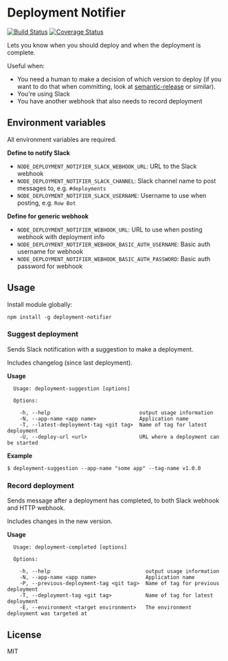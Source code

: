# Deployment Notifier

[![Build Status](https://travis-ci.org/Springworks/node-deployment-notifier.png?branch=master)](https://travis-ci.org/Springworks/node-deployment-notifier)
[![Coverage Status](https://coveralls.io/repos/Springworks/node-deployment-notifier/badge.png?branch=master)](https://coveralls.io/r/Springworks/node-deployment-notifier?branch=master)

Lets you know when you should deploy and when the deployment is complete.

Useful when:

- You need a human to make a decision of which version to deploy (if you want to do that when committing, look at [semantic-release](https://www.npmjs.com/package/semantic-release) or similar).
- You're using Slack
- You have another webhook that also needs to record deployment

## Environment variables

All environment variables are required.

**Define to notify Slack**
- `NODE_DEPLOYMENT_NOTIFIER_SLACK_WEBHOOK_URL`: URL to the Slack webhook
- `NODE_DEPLOYMENT_NOTIFIER_SLACK_CHANNEL`: Slack channel name to post messages to, e.g. `#deployments`
- `NODE_DEPLOYMENT_NOTIFIER_SLACK_USERNAME`: Username to use when posting, e.g. `Row Bot`

**Define for generic webhook**
- `NODE_DEPLOYMENT_NOTIFIER_WEBHOOK_URL`: URL to use when posting webhook with deployment info
- `NODE_DEPLOYMENT_NOTIFIER_WEBHOOK_BASIC_AUTH_USERNAME`: Basic auth username for webhook
- `NODE_DEPLOYMENT_NOTIFIER_WEBHOOK_BASIC_AUTH_PASSWORD`: Basic auth password for webhook

## Usage

Install module globally:

```
npm install -g deployment-notifier
```

### Suggest deployment
Sends Slack notification with a suggestion to make a deployment.

Includes changelog (since last deployment).

**Usage**
```
  Usage: deployment-suggestion [options]

  Options:

    -h, --help                             output usage information
    -N, --app-name <app name>              Application name
    -T, --latest-deployment-tag <git tag>  Name of tag for latest deployment
    -U, --deploy-url <url>                 URL where a deployment can be started
```

**Example**

```
$ deployment-suggestion --app-name "some app" --tag-name v1.0.0 
```

### Record deployment
Sends message after a deployment has completed, to both Slack webhook and HTTP webhook.

Includes changes in the new version.

**Usage**
```
  Usage: deployment-completed [options]

  Options:

    -h, --help                               output usage information
    -N, --app-name <app name>                Application name
    -P, --previous-deployment-tag <git tag>  Name of tag for previous deployment
    -T, --deployment-tag <git tag>           Name of tag for latest deployment
    -E, --environment <target environment>   The environment deployment was targeted at
```

## License

MIT
